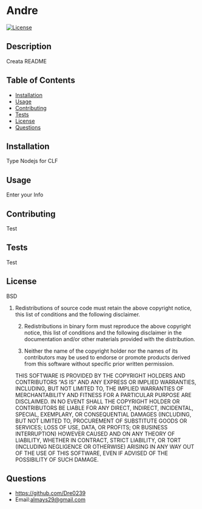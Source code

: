 # Andre
  [![License](https://img.shields.io/badge/License-BSD_3--Clause-blue.svg)](https://opensource.org/licenses/BSD-3-Clause)


## Description
Creata README

## Table of Contents
- [Installation](#installation)
- [Usage](#usage)
- [Contributing](#contributing)
- [Tests](#tests)
- [License](#license)
- [Questions](#questions)

## Installation
Type Nodejs for CLF

## Usage
Enter your Info

## Contributing
Test

## Tests
Test

## License
BSD
1. Redistributions of source code must retain the above copyright notice, this list of conditions and the following disclaimer.

      2. Redistributions in binary form must reproduce the above copyright notice, this list of conditions and the following disclaimer in the documentation and/or other materials provided with the distribution.
      
      3. Neither the name of the copyright holder nor the names of its contributors may be used to endorse or promote products derived from this software without specific prior written permission.
      
      THIS SOFTWARE IS PROVIDED BY THE COPYRIGHT HOLDERS AND CONTRIBUTORS “AS IS” AND ANY EXPRESS OR IMPLIED WARRANTIES, INCLUDING, BUT NOT LIMITED TO, THE IMPLIED WARRANTIES OF MERCHANTABILITY AND FITNESS FOR A PARTICULAR PURPOSE ARE DISCLAIMED. IN NO EVENT SHALL THE COPYRIGHT HOLDER OR CONTRIBUTORS BE LIABLE FOR ANY DIRECT, INDIRECT, INCIDENTAL, SPECIAL, EXEMPLARY, OR CONSEQUENTIAL DAMAGES (INCLUDING, BUT NOT LIMITED TO, PROCUREMENT OF SUBSTITUTE GOODS OR SERVICES; LOSS OF USE, DATA, OR PROFITS; OR BUSINESS INTERRUPTION) HOWEVER CAUSED AND ON ANY THEORY OF LIABILITY, WHETHER IN CONTRACT, STRICT LIABILITY, OR TORT (INCLUDING NEGLIGENCE OR OTHERWISE) ARISING IN ANY WAY OUT OF THE USE OF THIS SOFTWARE, EVEN IF ADVISED OF THE POSSIBILITY OF SUCH DAMAGE.

## Questions
-   https://github.com/Dre0239
-   Email:almays29@gmail.com